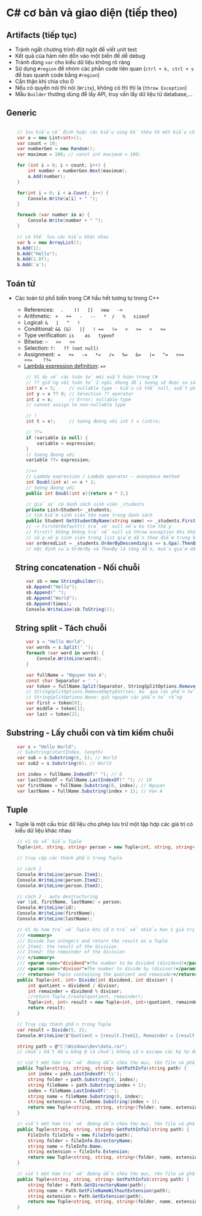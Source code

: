 # C# cơ bản và giao diện (tiếp theo)

## Artifacts (tiếp tục)

- Tránh ngắt chương trình đột ngột để viết unit test
- Kết quả của hàm nên dồn vào một biến để dễ debug
- Tránh dùng `var` cho kiểu dữ liệu không rõ ràng 
- Sử dụng `#region` để nhóm các phần code liên quan (`ctrl + k, ctrl + s` để bao quanh code bằng `#region`)
- Cẩn thận khi chia cho 0 
- Nếu có quyền nói thì nói (`Write`), không có thì thì la (`throw Exception`) 
- Mẫu `Builder` thường dùng để lấy API, truy vấn lấy dữ liệu từ database,...

## Generic

```cs

    // lưu kiểu cố định hoặc các kiểu cùng kế thừa từ một kiểu cố định
    var a = new List<int>();
    var count = 10;
    var numberGen = new Random();
    var maximum = 100; // const int maximum = 100;

    for (int i = 0; i < count; i++) {
        int number = numberGen.Next(maximum);
        a.Add(number);
    }

    for(int i = 0; i < a.Count; i++) {
        Console.Write(a[i] + " ");
    }

    foreach (var number in a) {
        Console.Write(number + " ");
    }

    // có thể lưu các kiểu khác nhau
    var b = new ArrayList();
    b.Add(1);
    b.Add("Hello");
    b.Add(1.0f);
    b.Add('a');

```

## Toán tử
- Các toán tử phổ biến trong C# hầu hết tương tự trong C++
    - References: `  .    ()   []   new   ->`
    - Arithmetic: ` +   ++   -   --   *  /   %   sizeof`
    - Logical:  `&   |   ^   !`
    - Conditional: `&& (&)   ||   ! ==   !=   >   >=   <   <=`
    - Type verification:   `is    as   typeof`
    - Bitwise:  `~   >>   <<` 
    - Selection:   `?:   ?? (not null)`
    - Assignment:` =   +=   -=   *=   /=   %=   &=   |=   ^=   >>=   <<=    ??=`
    - [Lambda expression definition](https://learn.microsoft.com/en-us/dotnet/csharp/language-reference/operators/lambda-operator):   `=>`

    ```cs
        // Ví dụ về các toán tử mới xuất hiện trong C#
        // ?? giống với toán tử 2 ngôi nhưng đối tượng sẽ được so sánh mặc định với null
        int? x = 5;     // nullable type - kiểu có thể null, xuất phát từ nhu cầu sử dụng trong database, 
        int y = x ?? 0; // Selection ?? operator
        int z = x;      // Error: nullable type
        // cannot assign to non-nullable type

        // !
        int t = x!;     // tương đương với int t = (int)x;

        // ??=
        if (variable is null) {
            variable = expression;
        }
        // tương đương với
        variable ??= expression;

        //=>
        // Lambda expression / Lambda operator – anonymous method
        int Doubl(int x) => x * 2; 
        // tương đương với
        public int Doubl(int x){return x * 2;}

        // giả sử có danh sách sinh viên _students
        private List<Student> _students;
        // tìm kiếm sinh viên tên name trong danh sách
        public Student GetStudentByName(string name) => _students.FirstOrDefault(s => s.Name == name);
        // -> FirstOrDefault() trả về null nếu ko tìm thấy
        // First() không không trả về null và throw exception khi không thấy phần tử
        // sắp xếp sinh viên trong list giảm dần theo điểm trung bình (thông thường nên phát sinh một list clone), sau đó sx tên theo alphabet
        var orderedList = _students.OrderByDescending(s => s.Gpa).ThenBy(s => s.Name);
        // mặc định của OrderBy và ThenBy là tăng dần, muốn giảm dần thì thêm Descending vào như ví dụ trên

    ```

    ## String concatenation - Nối chuỗi
    ```cs
        var sb = new StringBuilder();
        sb.Append("Hello");
        sb.Append(" ");
        sb.Append("World");
        sb.Append(times);
        Console.WriteLine(sb.ToString());

    ```

    ## String split - Tách chuỗi
    ```cs
        var s = "Hello World";
        var words = s.Split(' ');
        foreach (var word in words) {
            Console.WriteLine(word);
        }

        var fullName = "Nguyen Van A";
        const char Separator = ' ';
        var token = fullName.Split(Separator, StringSplitOptions.RemoveEmptyEntries);
        // StringSplitOptions.RemoveEmptyEntries: bỏ qua các phần tử rỗng
        // StringSplitOptions.None: giữ nguyên các phần tử rỗng
        var first = token[0];
        var middle = token[1];
        var last = token[2];
    ```

## Substring - Lấy chuỗi con và tim kiếm chuỗi
```cs
    var s = "Hello World";
    // Substring(startIndex, length)
    var sub = s.Substring(6, 5); // World
    var sub2 = s.Substring(6); // World

    int index = fullName.IndexOf(" "); // 6
    var lastIndexOf = fullName.LastIndexOf(" "); // 10
    var firstName = fullName.Substring(0, index); // Nguyen
    var lastName = fullName.Substring(index + 1); // Van A
```

## Tuple 
- Tuple là một cấu trúc dữ liệu cho phép lưu trữ một tập hợp các giá trị có kiểu dữ liệu khác nhau
```cs
    // ví dụ về kiểu Tuple
    Tuple<int, string, string> person = new Tuple<int, string, string>(1, "Nguyen Van", "A");

    // truy cập các thành phần trong Tuple

    // cách 1
    Console.WriteLine(person.Item1);
    Console.WriteLine(person.Item2);
    Console.WriteLine(person.Item3);

    // cách 2 - auto destructuring
    var (id, firstName, lastName) = person;
    Console.WriteLine(id);
    Console.WriteLine(firstName);
    Console.WriteLine(lastName);

    // Ví dụ hàm trả về Tuple khi cần trả về nhiều hơn 1 giá trị
    /// <summary>
    /// Divide two integers and return the result as a Tuple
    /// Item1: the result of the division
    /// Item2: the remainder of the division
    /// </summary>
    /// <param name="dividend">The number to be divided (dividend)</param>
    /// <param name="divisor">The number to divide by (divisor)</param>
    /// <returns>A Tuple containing the quotient and remainder</returns>
    public Tuple<int, int> Divide(int dividend, int divisor) {
        int quotient = dividend / divisor;
        int remainder = dividend % divisor;
        //return Tuple.Create(quotient, remainder);
        Tuple<int, int> result = new Tuple<int, int>(quotient, remainder);
        return result;
    }

    // Truy cập thành phần trong Tuple
    var result = Divide(5, 2);
    Console.WriteLine($"Quotient = {result.Item1}, Remainder = {result.Item2}");

    string path = @"C:\Windows\Dev\data.rar";
    // chuỗi bắt đầu bằng @ là chuỗi không cần escape các ký tự đặc biệt như \ 

    // viết một hàm trả về đường dẫn chứa thư mục, tên file và phần mở rộng
    public Tuple<string, string, string> GetPathInfo(string path) {
        int index = path.LastIndexOf('\\');
        string folder = path.Substring(0, index);
        string fileName = path.Substring(index + 1);
        index = fileName.LastIndexOf('.');
        string name = fileName.Substring(0, index);
        string extension = fileName.Substring(index + 1);
        return new Tuple<string, string, string>(folder, name, extension);
    }

    // viết một hàm trả về đường dẫn chứa thư mục, tên file và phần mở rộng dùng FileInfo trong System.IO
    public Tuple<string, string, string> GetPathInfo2(string path) {
        FileInfo fileInfo = new FileInfo(path);
        string folder = fileInfo.DirectoryName;
        string name = fileInfo.Name;
        string extension = fileInfo.Extension;
        return new Tuple<string, string, string>(folder, name, extension);
    }

    // viết một hàm trả về đường dẫn chứa thư mục, tên file và phần mở rộng dùng Path
    public Tuple<string, string, string> GetPathInfo3(string path) {
        string folder = Path.GetDirectoryName(path);
        string name = Path.GetFileNameWithoutExtension(path);
        string extension = Path.GetExtension(path);
        return new Tuple<string, string, string>(folder, name, extension);
    }

```